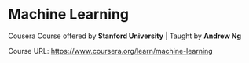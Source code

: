 # Machine Learning
Cousera Course offered by <b>Stanford University</b> | Taught by <b>Andrew Ng</b>

Course URL: <a>https://www.coursera.org/learn/machine-learning</a>

